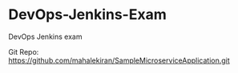 # DevOps-Jenkins-Exam
DevOps Jenkins exam

Git Repo: https://github.com/mahalekiran/SampleMicroserviceApplication.git
